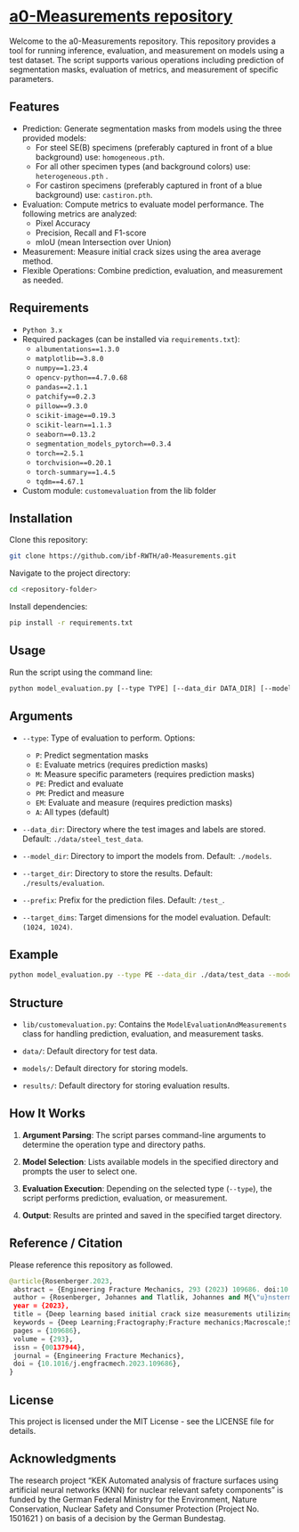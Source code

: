 # <ins>a0-Measurements repository</ins>

Welcome to the a0-Measurements repository.  This repository provides a tool for running inference, evaluation, and measurement on models using a test dataset. The script supports various operations including prediction of segmentation masks, evaluation of metrics, and measurement of specific parameters.

## Features

* Prediction: Generate segmentation masks from models using the three provided models:
  * For steel SE(B) specimens (preferably captured in front of a blue background) use: `homogeneous.pth`. 
  * For all other specimen types (and background colors) use: `heterogeneous.pth` .
  * For castiron specimens (preferably captured in front of a blue background) use: `castiron.pth`.
* Evaluation: Compute metrics to evaluate model performance. The following metrics are analyzed: 
  * Pixel Accuracy
  * Precision, Recall and F1-score
  * mIoU (mean Intersection over Union)
* Measurement: Measure initial crack sizes using the area average method.
* Flexible Operations: Combine prediction, evaluation, and measurement as needed.

## Requirements

* `Python 3.x`
* Required packages (can be installed via `requirements.txt`):
  * `albumentations==1.3.0`
  * `matplotlib==3.8.0`
  * `numpy==1.23.4`
  * `opencv-python==4.7.0.68`
  * `pandas==2.1.1`
  * `patchify==0.2.3`
  * `pillow==9.3.0`
  * `scikit-image==0.19.3`
  * `scikit-learn==1.1.3`
  * `seaborn==0.13.2`
  * `segmentation_models_pytorch==0.3.4`
  * `torch==2.5.1`
  * `torchvision==0.20.1`
  * `torch-summary==1.4.5`
  * `tqdm==4.67.1`
* Custom module: `customevaluation` from the lib folder

## Installation

Clone this repository:
```sh
git clone https://github.com/ibf-RWTH/a0-Measurements.git
```

Navigate to the project directory:
```sh
cd <repository-folder>
```

Install dependencies:
```sh
pip install -r requirements.txt
```

## Usage

Run the script using the command line:
```sh
python model_evaluation.py [--type TYPE] [--data_dir DATA_DIR] [--model_dir MODEL_DIR] [--target_dir TARGET_DIR] [--prefix PREFIX] [--target_dims TARGET_DIMS]
```

## Arguments

* `--type`: Type of evaluation to perform. Options:
  * `P`: Predict segmentation masks
  * `E`: Evaluate metrics (requires prediction masks)
  * `M`: Measure specific parameters (requires prediction masks)
  * `PE`: Predict and evaluate
  * `PM`: Predict and measure
  * `EM`: Evaluate and measure (requires prediction masks)
  * `A`: All types (default)

* `--data_dir`: Directory where the test images and labels are stored. Default: `./data/steel_test_data`.

* `--model_dir`: Directory to import the models from. Default: `./models`.

* `--target_dir`: Directory to store the results. Default: `./results/evaluation`.

* `--prefix`: Prefix for the prediction files. Default: `/test_`.

* `--target_dims`: Target dimensions for the model evaluation. Default: `(1024, 1024)`.

## Example

```sh
python model_evaluation.py --type PE --data_dir ./data/test_data --model_dir ./models --target_dir ./results
```

## Structure

* `lib/customevaluation.py`: Contains the `ModelEvaluationAndMeasurements` class for handling prediction, evaluation, and measurement tasks.

* `data/`: Default directory for test data.

* `models/`: Default directory for storing models.

* `results/`: Default directory for storing evaluation results.

## How It Works

1. **Argument Parsing**: The script parses command-line arguments to determine the operation type and directory paths.

2. **Model Selection**: Lists available models in the specified directory and prompts the user to select one.

3. **Evaluation Execution**: Depending on the selected type (`--type`), the script performs prediction, evaluation, or measurement.

4. **Output**: Results are printed and saved in the specified target directory.

## Reference / Citation

Please reference this repository as followed.
```python
@article{Rosenberger.2023,
 abstract = {Engineering Fracture Mechanics, 293 (2023) 109686. doi:10.1016/j.engfracmech.2023.109686},
 author = {Rosenberger, Johannes and Tlatlik, Johannes and M{\"u}nstermann, Sebastian},
 year = {2023},
 title = {Deep learning based initial crack size measurements utilizing macroscale fracture surface segmentation},
 keywords = {Deep Learning;Fractography;Fracture mechanics;Macroscale;Semantic Segmentation},
 pages = {109686},
 volume = {293},
 issn = {00137944},
 journal = {Engineering Fracture Mechanics},
 doi = {10.1016/j.engfracmech.2023.109686},
}
```

## License

This project is licensed under the MIT License - see the LICENSE file for details.

## Acknowledgments

The research project “KEK Automated analysis of fracture surfaces using artificial neural networks (KNN) for nuclear relevant safety components” is funded by the German Federal Ministry for the Environment, Nature Conservation, Nuclear Safety and Consumer Protection (Project No. 1501621 ) on basis of a decision by the German Bundestag.
